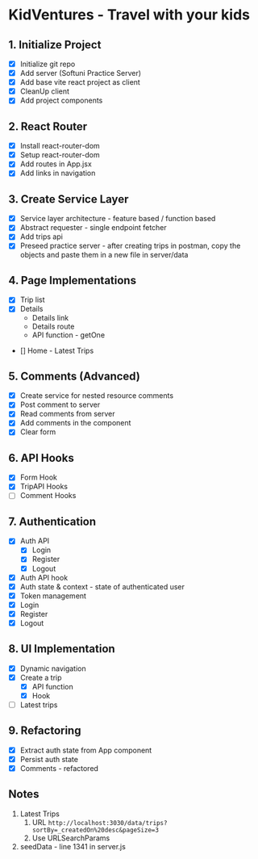 # KidVentures - Travel with your kids

## 1. Initialize Project
- [x] Initialize git repo
- [x] Add server (Softuni Practice Server)
- [x] Add base vite react project as client
- [x] CleanUp client
- [x] Add project components

## 2. React Router
- [x] Install react-router-dom
- [x] Setup react-router-dom
- [x] Add routes in App.jsx
- [x] Add links in navigation
  
## 3. Create Service Layer
- [x] Service layer architecture - feature based / function based
- [x] Abstract requester - single endpoint fetcher
- [x] Add trips api
- [x] Preseed practice server - after creating trips in postman, copy the objects and paste them in a new file in server/data

## 4. Page Implementations
- [x] Trip list
- [x] Details 
    - Details link
    - Details route
    - API function - getOne
- [] Home - Latest Trips

## 5. Comments (Advanced)
- [x] Create service for nested resource comments
- [x] Post comment to server
- [x] Read comments from server
- [x] Add comments in the component
- [x] Clear form

## 6. API Hooks
- [x] Form Hook
- [x] TripAPI Hooks
- [ ] Comment Hooks

## 7. Authentication
- [x] Auth API
    - [x] Login
    - [x] Register
    - [x] Logout
- [x] Auth API hook
- [x] Auth state & context - state of authenticated user
- [x] Token management
- [x] Login
- [x] Register
- [x] Logout

## 8. UI Implementation
- [x] Dynamic navigation
- [x] Create a trip
    - [x] API function
    - [x] Hook
- [ ] Latest trips

## 9. Refactoring
- [x] Extract auth state from App component
- [x] Persist auth state
- [x] Comments - refactored

## Notes
1. Latest Trips
    1. URL `http://localhost:3030/data/trips?sortBy=_createdOn%20desc&pageSize=3`
    2. Use URLSearchParams
2. seedData - line 1341 in server.js